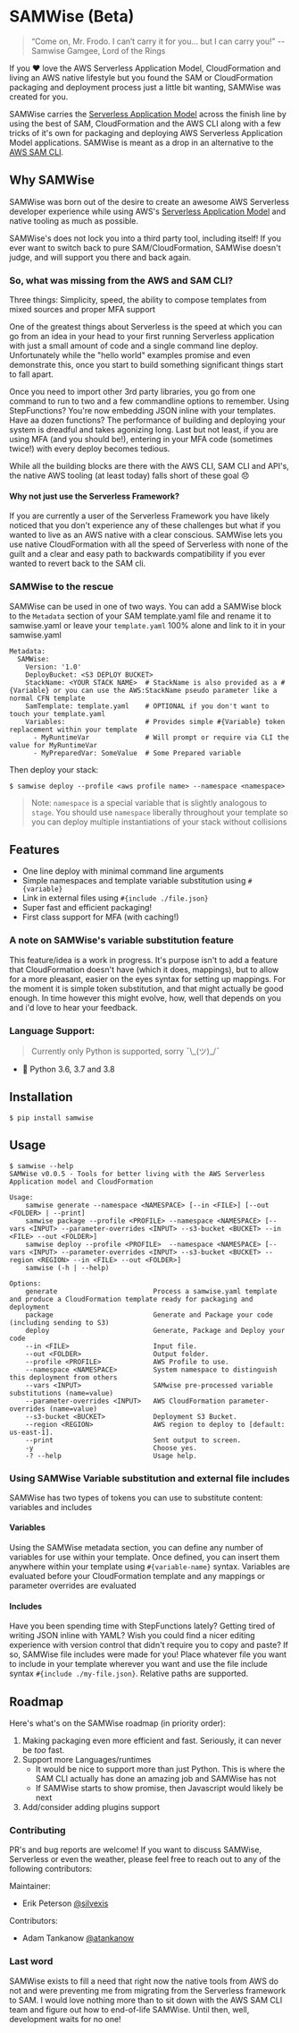# SAMWise (Beta)
> “Come on, Mr. Frodo. I can’t carry it for you… but I can carry you!” -- Samwise Gamgee, Lord of the Rings

If you :heart: love the AWS Serverless Application Model, CloudFormation and living an AWS native lifestyle but
you found the SAM or CloudFormation packaging and deployment process just a little bit wanting, SAMWise was created
for you.

SAMWise carries the [Serverless Application Model](https://aws.amazon.com/serverless/sam/) across the
finish line by using the best of SAM, CloudFormation and the AWS CLI along with a few tricks of it's own for packaging
and deploying AWS Serverless Application Model applications. SAMWise is meant as a drop in an alternative to the
[AWS SAM CLI](https://github.com/awslabs/aws-sam-cli).

## Why SAMWise
SAMWise was born out of the desire to create an awesome AWS Serverless developer experience while using AWS's 
[Serverless Application Model](https://aws.amazon.com/serverless/sam/) and native tooling as much as possible.

SAMWise's does not lock you into a third party tool, including itself! If you ever want to switch back to pure 
SAM/CloudFormation, SAMWise doesn't judge, and will support you there and back again.

### So, what was missing from the AWS and SAM CLI?
Three things: Simplicity, speed, the ability to compose templates from mixed sources and proper MFA support

One of the greatest things about Serverless is the speed at which you can go from an idea in your head to your first
running Serverless application with just a small amount of code and a single command line deploy.
Unfortunately while the "hello world" examples promise and even demonstrate this, once you start to build something
significant things start to fall apart. 

Once you need to import other 3rd party libraries, you go from one command to run to two and a few commandline
options to remember. Using StepFunctions? You're now embedding JSON inline with your templates. Have aa dozen functions?
The performance of building and deploying your system is dreadful and takes agonizing long. Last but not least, if you 
are using MFA (and you should be!), entering in your MFA code (sometimes twice!) with every deploy becomes tedious. 

While all the building blocks are there with the AWS CLI, SAM CLI and API's, the native AWS tooling (at least today) 
falls short of these goal :disappointed:

#### Why not just use the Serverless Framework?
If you are currently a user of the Serverless Framework you have likely noticed that you don't experience any of these
challenges but what if you wanted to live as an AWS native with a clear conscious. SAMWise lets you use native 
CloudFormation with all the speed of Serverless with none of the guilt and a clear and easy path to backwards 
compatibility if you ever wanted to revert back to the SAM cli.

### SAMWise to the rescue
SAMWise can be used in one of two ways. You can add a SAMWise block to the `Metadata` section of your SAM
template.yaml file and rename it to samwise.yaml or leave your `template.yaml` 100% alone
and link to it in your samwise.yaml

    Metadata:
      SAMWise:
        Version: '1.0'
        DeployBucket: <S3 DEPLOY BUCKET>
        StackName: <YOUR STACK NAME>  # StackName is also provided as a #{Variable} or you can use the AWS:StackName pseudo parameter like a normal CFN template
        SamTemplate: template.yaml    # OPTIONAL if you don't want to touch your template.yaml
        Variables:                    # Provides simple #{Variable} token replacement within your template
          - MyRuntimeVar              # Will prompt or require via CLI the value for MyRuntimeVar
          - MyPreparedVar: SomeValue  # Some Prepared variable 

Then deploy your stack:

    $ samwise deploy --profile <aws profile name> --namespace <namespace>
    
 > Note: `namespace` is a special variable that is slightly analogous to `stage`. You should use `namespace` liberally 
throughout your template so you can deploy multiple instantiations of your stack without collisions  

## Features
- One line deploy with minimal command line arguments
- Simple namespaces and template variable substitution using `#{variable}`
- Link in external files using `#{include ./file.json}`
- Super fast and efficient packaging!
- First class support for MFA (with caching!)

### A note on SAMWise's variable substitution feature
This feature/idea is a work in progress. It's purpose isn't to add a feature that CloudFormation doesn't have
(which it does, mappings), but to allow for a more pleasant, easier on the eyes syntax for setting up mappings.
For the moment it is simple token substitution, and that might actually be good enough. In time however this might 
evolve, how, well that depends on you and i'd love to hear your feedback.    

### Language Support:
> Currently only Python is supported, sorry ¯\\\_(ツ)\_/¯
- :snake: Python 3.6, 3.7 and 3.8

## Installation

    $ pip install samwise
    
## Usage
    
    $ samwise --help
    SAMWise v0.0.5 - Tools for better living with the AWS Serverless Application model and CloudFormation
    
    Usage:
        samwise generate --namespace <NAMESPACE> [--in <FILE>] [--out <FOLDER> | --print]
        samwise package --profile <PROFILE> --namespace <NAMESPACE> [--vars <INPUT> --parameter-overrides <INPUT> --s3-bucket <BUCKET> --in <FILE> --out <FOLDER>]
        samwise deploy --profile <PROFILE>  --namespace <NAMESPACE> [--vars <INPUT> --parameter-overrides <INPUT> --s3-bucket <BUCKET> --region <REGION> --in <FILE> --out <FOLDER>]
        samwise (-h | --help)
    
    Options:
        generate                        Process a samwise.yaml template and produce a CloudFormation template ready for packaging and deployment
        package                         Generate and Package your code (including sending to S3)
        deploy                          Generate, Package and Deploy your code
        --in <FILE>                     Input file.
        --out <FOLDER>                  Output folder.
        --profile <PROFILE>             AWS Profile to use.
        --namespace <NAMESPACE>         System namespace to distinguish this deployment from others
        --vars <INPUT>                  SAMwise pre-processed variable substitutions (name=value)
        --parameter-overrides <INPUT>   AWS CloudFormation parameter-overrides (name=value)
        --s3-bucket <BUCKET>            Deployment S3 Bucket.
        --region <REGION>               AWS region to deploy to [default: us-east-1].
        --print                         Sent output to screen.
        -y                              Choose yes.
        -? --help                       Usage help.
        
### Using SAMWise Variable substitution and external file includes
SAMWise has two types of tokens you can use to substitute content: variables and includes

#### Variables
Using the SAMWise metadata section, you can define any number of variables for use within your template.
Once defined, you can insert them anywhere within your template using `#{variable-name}` syntax. Variables
are evaluated before your CloudFormation template and any mappings or parameter overrides are evaluated
 
#### Includes
Have you been spending time with StepFunctions lately? Getting tired of writing JSON inline with YAML?
Wish you could find a nicer editing experience with version control that didn't require you to copy
and paste? If so, SAMWise file includes were made for you! Place whatever file you want to include in
your template wherever you want and use the file include syntax `#{include ./my-file.json}`. Relative
paths are supported.

## Roadmap
Here's what's on the SAMWise roadmap (in priority order):
1. Making packaging even more efficient and fast. Seriously, it can never be _too_ fast.
1. Support more Languages/runtimes
    - It would be nice to support more than just Python. This is where the SAM CLI actually has done an
    amazing job and SAMWise has not
    - If SAMWise starts to show promise, then Javascript would likely be next 
1. Add/consider adding plugins support

### Contributing
PR's and bug reports are welcome! If you want to discuss SAMWise, Serverless or even the weather, please feel free to reach out to any of the following contributors:

Maintainer:
- Erik Peterson [@silvexis](https://twitter.com/silvexis)

Contributors:
- Adam Tankanow [@atankanow](https://twitter.com/atankanow)

### Last word
SAMWise exists to fill a need that right now the native tools from AWS do not and were preventing me from migrating from
the Serverless framework to SAM. I would love nothing more than to sit down with the AWS SAM CLI team and figure out how
to end-of-life SAMWise. Until then, well, development waits for no one!
